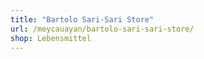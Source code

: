 ```yaml
---
title: "Bartolo Sari-Sari Store"
url: /meycauayan/bartolo-sari-sari-store/
shop: Lebensmittel
---
```

